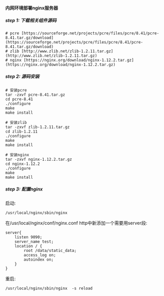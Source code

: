 #### 内网环境部署nginx服务器
##### step 1: 下载相关组件源码
```
# pcre [https://sourceforge.net/projects/pcre/files/pcre/8.41/pcre-8.41.tar.gz/download](https://sourceforge.net/projects/pcre/files/pcre/8.41/pcre-8.41.tar.gz/download)
# zlib [http://www.zlib.net/zlib-1.2.11.tar.gz](http://www.zlib.net/zlib-1.2.11.tar.gz)
# nginx [https://nginx.org/download/nginx-1.12.2.tar.gz](https://nginx.org/download/nginx-1.12.2.tar.gz)

```
##### step 2: 源码安装
```
# 安装pcre
tar -zxvf pcre-8.41.tar.gz
cd pcre-8.41
./configure
make
make install

# 安装zlib
tar -zxvf zlib-1.2.11.tar.gz
cd zlib-1.2.11
./configure
make
make install

# 安装nginx
tar -zxvf nginx-1.12.2.tar.gz
cd nginx-1.12.2
./configure
make
make install
```
##### step 3: 配置nginx
启动:
```
/usr/local/nginx/sbin/nginx
```
在/usr/local/nginx/conf/nginx.conf http中新添加一个需要用server段:
```
server{
    listen 9090;
    server_name test;
    location / {
        root /data/static_data;
        access_log on;
        autoindex on;
    }
}
```
重启:
```
/usr/local/nginx/sbin/nginx  -s reload
```

